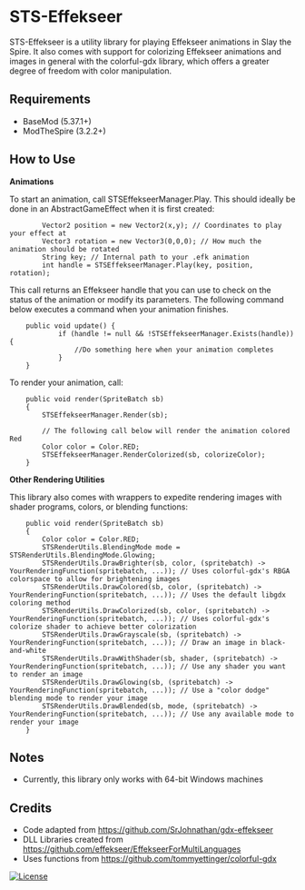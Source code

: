 # STS-Effekseer
STS-Effekseer is a utility library for playing Effekseer animations in Slay the Spire.
It also comes with support for colorizing Effekseer animations and images in general with the colorful-gdx library, which offers a greater degree of freedom with color manipulation.


## **Requirements**
- BaseMod (5.37.1+)
- ModTheSpire (3.2.2+)



## **How to Use**

**Animations**

To start an animation, call STSEffekseerManager.Play. This should ideally be done in an AbstractGameEffect when it is first created:
```
        Vector2 position = new Vector2(x,y); // Coordinates to play your effect at
        Vector3 rotation = new Vector3(0,0,0); // How much the animation should be rotated
        String key; // Internal path to your .efk animation
        int handle = STSEffekseerManager.Play(key, position, rotation);
```
This call returns an Effekseer handle that you can use to check on the status of the animation or modify its parameters. The following command below executes a command when your animation finishes. 
```
    public void update() {
            if (handle != null && !STSEffekseerManager.Exists(handle)) {
                //Do something here when your animation completes
            }
    }
```
To render your animation, call:
```
    public void render(SpriteBatch sb)
    {
        STSEffekseerManager.Render(sb);

        // The following call below will render the animation colored Red
        Color color = Color.RED;
        STSEffekseerManager.RenderColorized(sb, colorizeColor);
    }
```

**Other Rendering Utilities**

This library also comes with wrappers to expedite rendering images with shader programs, colors, or blending functions:

```
    public void render(SpriteBatch sb)
    {
        Color color = Color.RED;
        STSRenderUtils.BlendingMode mode = STSRenderUtils.BlendingMode.Glowing;
        STSRenderUtils.DrawBrighter(sb, color, (spritebatch) -> YourRenderingFunction(spritebatch, ...)); // Uses colorful-gdx's RBGA colorspace to allow for brightening images
        STSRenderUtils.DrawColored(sb, color, (spritebatch) -> YourRenderingFunction(spritebatch, ...)); // Uses the default libgdx coloring method
        STSRenderUtils.DrawColorized(sb, color, (spritebatch) -> YourRenderingFunction(spritebatch, ...)); // Uses colorful-gdx's colorize shader to achieve better colorization
        STSRenderUtils.DrawGrayscale(sb, (spritebatch) -> YourRenderingFunction(spritebatch, ...)); // Draw an image in black-and-white
        STSRenderUtils.DrawWithShader(sb, shader, (spritebatch) -> YourRenderingFunction(spritebatch, ...)); // Use any shader you want to render an image
        STSRenderUtils.DrawGlowing(sb, (spritebatch) -> YourRenderingFunction(spritebatch, ...)); // Use a "color dodge" blending mode to render your image
        STSRenderUtils.DrawBlended(sb, mode, (spritebatch) -> YourRenderingFunction(spritebatch, ...)); // Use any available mode to render your image
    }
```

## **Notes**
- Currently, this library only works with 64-bit Windows machines



## **Credits**
- Code adapted from https://github.com/SrJohnathan/gdx-effekseer
- DLL Libraries created from https://github.com/effekseer/EffekseerForMultiLanguages
- Uses functions from https://github.com/tommyettinger/colorful-gdx

[![License](https://img.shields.io/badge/License-Apache%202.0-blue.svg)](https://opensource.org/licenses/Apache-2.0)
